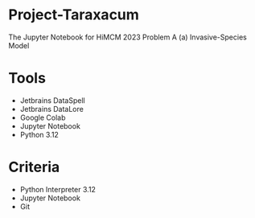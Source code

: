 # Project-Taraxacum
The Jupyter Notebook for HiMCM 2023 Problem A (a) Invasive-Species Model

# Tools
- Jetbrains DataSpell
- Jetbrains DataLore
- Google Colab
- Jupyter Notebook
- Python 3.12

# Criteria
- Python Interpreter 3.12
- Jupyter Notebook
- Git
